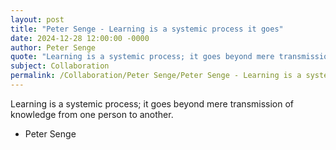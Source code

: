 ```yaml
---
layout: post
title: "Peter Senge - Learning is a systemic process it goes"
date: 2024-12-28 12:00:00 -0000
author: Peter Senge
quote: "Learning is a systemic process; it goes beyond mere transmission of knowledge from one person to another."
subject: Collaboration
permalink: /Collaboration/Peter Senge/Peter Senge - Learning is a systemic process it goes
---
```


Learning is a systemic process; it goes beyond mere transmission of knowledge from one person to another.

- Peter Senge
